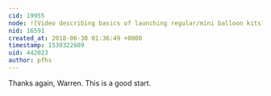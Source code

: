 ```yaml
---
cid: 19955
node: ![Video describing basics of launching regular/mini balloon kits?](../notes/pfhs/06-29-2018/video-describing-basics-of-launching-regular-mini-balloon-kits)
nid: 16591
created_at: 2018-06-30 01:36:49 +0000
timestamp: 1530322609
uid: 442023
author: pfhs
---
```


Thanks again, Warren. This is a good start.